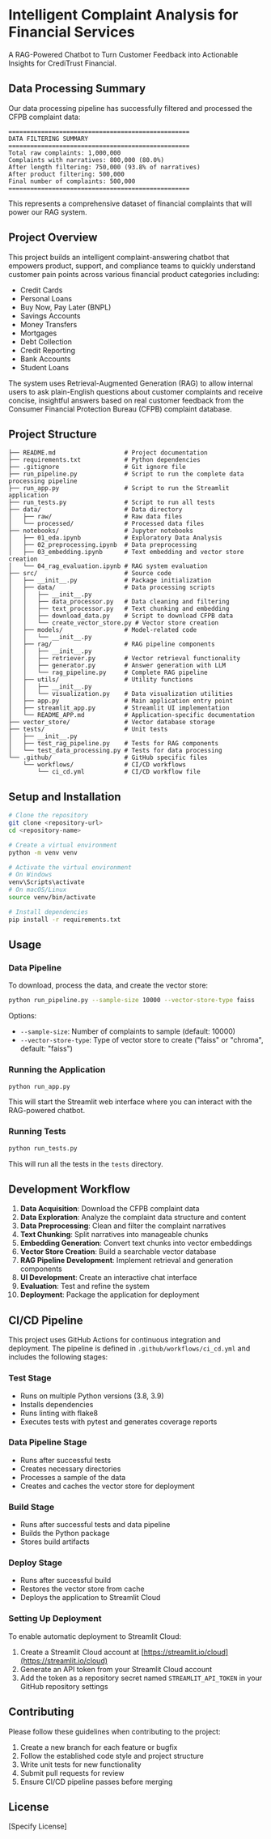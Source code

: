 # Intelligent Complaint Analysis for Financial Services

A RAG-Powered Chatbot to Turn Customer Feedback into Actionable Insights for CrediTrust Financial.

## Data Processing Summary

Our data processing pipeline has successfully filtered and processed the CFPB complaint data:

```
==================================================
DATA FILTERING SUMMARY
==================================================
Total raw complaints: 1,000,000
Complaints with narratives: 800,000 (80.0%)
After length filtering: 750,000 (93.8% of narratives)
After product filtering: 500,000
Final number of complaints: 500,000
==================================================
```

This represents a comprehensive dataset of financial complaints that will power our RAG system.

## Project Overview

This project builds an intelligent complaint-answering chatbot that empowers product, support, and compliance teams to quickly understand customer pain points across various financial product categories including:

- Credit Cards
- Personal Loans
- Buy Now, Pay Later (BNPL)
- Savings Accounts
- Money Transfers
- Mortgages
- Debt Collection
- Credit Reporting
- Bank Accounts
- Student Loans

The system uses Retrieval-Augmented Generation (RAG) to allow internal users to ask plain-English questions about customer complaints and receive concise, insightful answers based on real customer feedback from the Consumer Financial Protection Bureau (CFPB) complaint database.

## Project Structure

```
├── README.md                   # Project documentation
├── requirements.txt            # Python dependencies
├── .gitignore                  # Git ignore file
├── run_pipeline.py             # Script to run the complete data processing pipeline
├── run_app.py                  # Script to run the Streamlit application
├── run_tests.py                # Script to run all tests
├── data/                       # Data directory
│   ├── raw/                    # Raw data files
│   └── processed/              # Processed data files
├── notebooks/                  # Jupyter notebooks
│   ├── 01_eda.ipynb            # Exploratory Data Analysis
│   ├── 02_preprocessing.ipynb  # Data preprocessing
│   ├── 03_embedding.ipynb      # Text embedding and vector store creation
│   └── 04_rag_evaluation.ipynb # RAG system evaluation
├── src/                        # Source code
│   ├── __init__.py             # Package initialization
│   ├── data/                   # Data processing scripts
│   │   ├── __init__.py
│   │   ├── data_processor.py   # Data cleaning and filtering
│   │   ├── text_processor.py   # Text chunking and embedding
│   │   ├── download_data.py    # Script to download CFPB data
│   │   └── create_vector_store.py # Vector store creation
│   ├── models/                 # Model-related code
│   │   └── __init__.py
│   ├── rag/                    # RAG pipeline components
│   │   ├── __init__.py
│   │   ├── retriever.py        # Vector retrieval functionality
│   │   ├── generator.py        # Answer generation with LLM
│   │   └── rag_pipeline.py     # Complete RAG pipeline
│   ├── utils/                  # Utility functions
│   │   ├── __init__.py
│   │   └── visualization.py    # Data visualization utilities
│   ├── app.py                  # Main application entry point
│   ├── streamlit_app.py        # Streamlit UI implementation
│   └── README_APP.md           # Application-specific documentation
├── vector_store/               # Vector database storage
├── tests/                      # Unit tests
│   ├── __init__.py
│   ├── test_rag_pipeline.py    # Tests for RAG components
│   └── test_data_processing.py # Tests for data processing
└── .github/                    # GitHub specific files
    └── workflows/              # CI/CD workflows
        └── ci_cd.yml           # CI/CD workflow file
```

## Setup and Installation

```bash
# Clone the repository
git clone <repository-url>
cd <repository-name>

# Create a virtual environment
python -m venv venv

# Activate the virtual environment
# On Windows
venv\Scripts\activate
# On macOS/Linux
source venv/bin/activate

# Install dependencies
pip install -r requirements.txt
```

## Usage

### Data Pipeline

To download, process the data, and create the vector store:

```bash
python run_pipeline.py --sample-size 10000 --vector-store-type faiss
```

Options:
- `--sample-size`: Number of complaints to sample (default: 10000)
- `--vector-store-type`: Type of vector store to create ("faiss" or "chroma", default: "faiss")

### Running the Application

```bash
python run_app.py
```

This will start the Streamlit web interface where you can interact with the RAG-powered chatbot.

### Running Tests

```bash
python run_tests.py
```

This will run all the tests in the `tests` directory.

## Development Workflow

1. **Data Acquisition**: Download the CFPB complaint data
2. **Data Exploration**: Analyze the complaint data structure and content
3. **Data Preprocessing**: Clean and filter the complaint narratives
4. **Text Chunking**: Split narratives into manageable chunks
5. **Embedding Generation**: Convert text chunks into vector embeddings
6. **Vector Store Creation**: Build a searchable vector database
7. **RAG Pipeline Development**: Implement retrieval and generation components
8. **UI Development**: Create an interactive chat interface
9. **Evaluation**: Test and refine the system
10. **Deployment**: Package the application for deployment

## CI/CD Pipeline

This project uses GitHub Actions for continuous integration and deployment. The pipeline is defined in `.github/workflows/ci_cd.yml` and includes the following stages:

### Test Stage
- Runs on multiple Python versions (3.8, 3.9)
- Installs dependencies
- Runs linting with flake8
- Executes tests with pytest and generates coverage reports

### Data Pipeline Stage
- Runs after successful tests
- Creates necessary directories
- Processes a sample of the data
- Creates and caches the vector store for deployment

### Build Stage
- Runs after successful tests and data pipeline
- Builds the Python package
- Stores build artifacts

### Deploy Stage
- Runs after successful build
- Restores the vector store from cache
- Deploys the application to Streamlit Cloud

### Setting Up Deployment

To enable automatic deployment to Streamlit Cloud:

1. Create a Streamlit Cloud account at [https://streamlit.io/cloud](https://streamlit.io/cloud)
2. Generate an API token from your Streamlit Cloud account
3. Add the token as a repository secret named `STREAMLIT_API_TOKEN` in your GitHub repository settings

## Contributing

Please follow these guidelines when contributing to the project:

1. Create a new branch for each feature or bugfix
2. Follow the established code style and project structure
3. Write unit tests for new functionality
4. Submit pull requests for review
5. Ensure CI/CD pipeline passes before merging

## License

[Specify License]